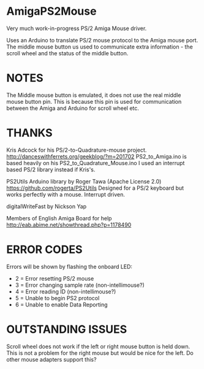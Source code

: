 # AmigaPS2Mouse

Very much work-in-progress PS/2 Amiga Mouse driver.

Uses an Arduino to translate PS/2 mouse protocol to the Amiga mouse port.
The middle mouse button us used to communicate extra information - the scroll wheel and the status of the middle button.


NOTES
=====

The Middle mouse button is emulated, it does not use the real middle mouse button pin.
This is because this pin is used for communication between the Amiga and Arduino for 
scroll wheel etc.


THANKS
======

Kris Adcock for his PS/2-to-Quadrature-mouse project.
http://danceswithferrets.org/geekblog/?m=201702
PS2_to_Amiga.ino is based heavily on his PS2_to_Quadrature_Mouse.ino
I used an interrupt based PS/2 library instead if Kris's.

PS2Utils Arduino library by Roger Tawa (Apache License 2.0)
https://github.com/rogerta/PS2Utils
Designed for a PS/2 keyboard but works perfectly with a mouse.  Interrupt driven.

digitalWriteFast by Nickson Yap

Members of English Amiga Board for help
http://eab.abime.net/showthread.php?p=1178490



ERROR CODES
===========
Errors will be shown by flashing the onboard LED:

* 2 = Error resetting PS/2 mouse
* 3 = Error changing sample rate (non-intellimouse?)
* 4 = Error reading ID (non-intellimouse?)
* 5 = Unable to begin PS2 protocol
* 6 = Unable to enable Data Reporting



OUTSTANDING ISSUES
==================
Scroll wheel does not work if the left or right mouse button is held down.
This is not a problem for the right mouse but would be nice for the left.
Do other mouse adapters support this?


